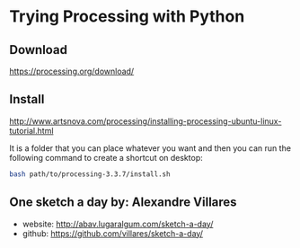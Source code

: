 # Trying Processing with Python

## Download
https://processing.org/download/

## Install
http://www.artsnova.com/processing/installing-processing-ubuntu-linux-tutorial.html

It is a folder that you can place whatever you want and then you can run the following command to create a shortcut on desktop:

```bash
bash path/to/processing-3.3.7/install.sh
```

## One sketch a day by: **Alexandre Villares**
* website: http://abav.lugaralgum.com/sketch-a-day/
* github: https://github.com/villares/sketch-a-day/
